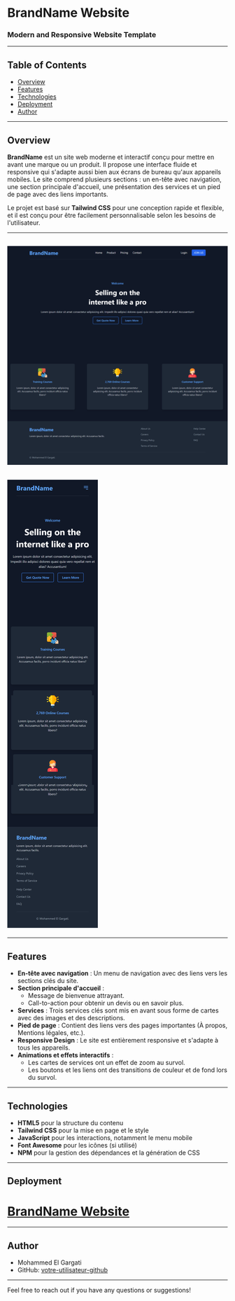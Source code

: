 # BrandName Website

### Modern and Responsive Website Template

---

## Table of Contents

- [Overview](#overview)
- [Features](#features)
- [Technologies](#technologies)
- [Deployment](#deployment)
- [Author](#author)

---

## Overview

**BrandName** est un site web moderne et interactif conçu pour mettre en avant une marque ou un produit. Il propose une interface fluide et responsive qui s'adapte aussi bien aux écrans de bureau qu'aux appareils mobiles. Le site comprend plusieurs sections : un en-tête avec navigation, une section principale d'accueil, une présentation des services et un pied de page avec des liens importants.

Le projet est basé sur **Tailwind CSS** pour une conception rapide et flexible, et il est conçu pour être facilement personnalisable selon les besoins de l'utilisateur.

---

## ![App Preview](./public/BrandName-screen-pc.png)
## ![App Preview](./public/BrandName-mobile.png)

---

## Features

- **En-tête avec navigation** : Un menu de navigation avec des liens vers les sections clés du site.
- **Section principale d'accueil** :
  - Message de bienvenue attrayant.
  - Call-to-action pour obtenir un devis ou en savoir plus.
- **Services** : Trois services clés sont mis en avant sous forme de cartes avec des images et des descriptions.
- **Pied de page** : Contient des liens vers des pages importantes (À propos, Mentions légales, etc.).
- **Responsive Design** : Le site est entièrement responsive et s'adapte à tous les appareils.
- **Animations et effets interactifs** :
  - Les cartes de services ont un effet de zoom au survol.
  - Les boutons et les liens ont des transitions de couleur et de fond lors du survol.

---

## Technologies

- **HTML5** pour la structure du contenu
- **Tailwind CSS** pour la mise en page et le style
- **JavaScript** pour les interactions, notamment le menu mobile
- **Font Awesome** pour les icônes (si utilisé)
- **NPM** pour la gestion des dépendances et la génération de CSS

---

## Deployment

# [BrandName Website](https://elgargati.github.io/BrandName/)

---

## Author

- Mohammed El Gargati
- GitHub: [votre-utilisateur-github](https://github.com/Elgargati)

---

Feel free to reach out if you have any questions or suggestions!
